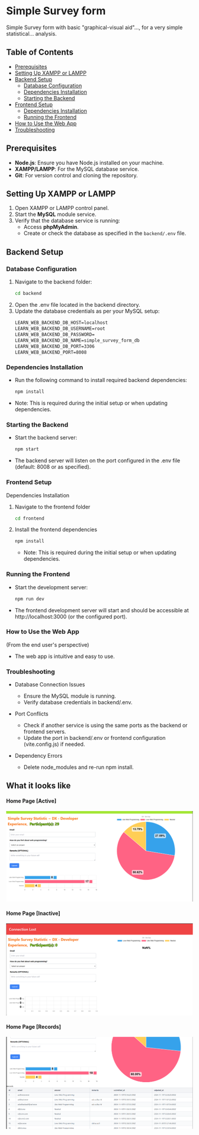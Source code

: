 

# Simple Survey form  
Simple Survey form with basic "graphical-visual aid"..., for a very simple statistical... analysis. 

## Table of Contents
- [Prerequisites](#prerequisites)
- [Setting Up XAMPP or LAMPP](#setting-up-xampp-or-lampp)
- [Backend Setup](#backend-setup)
  - [Database Configuration](#database-configuration)
  - [Dependencies Installation](#dependencies-installation)
  - [Starting the Backend](#starting-the-backend)
- [Frontend Setup](#frontend-setup)
  - [Dependencies Installation](#dependencies-installation)
  - [Running the Frontend](#running-the-frontend)
- [How to Use the Web App](#how-to-use-the-web-app)
- [Troubleshooting](#troubleshooting)
<!-- - [License](#license) -->

## Prerequisites
- **Node.js**: Ensure you have Node.js installed on your machine.
- **XAMPP/LAMPP**: For the MySQL database service.
- **Git**: For version control and cloning the repository.

## Setting Up XAMPP or LAMPP
1. Open XAMPP or LAMPP control panel.
2. Start the **MySQL** module service.
3. Verify that the database service is running:
   - Access **phpMyAdmin**.
   - Create or check the database as specified in the `backend/.env` file.

## Backend Setup

### Database Configuration
1. Navigate to the backend folder:
   ```bash
   cd backend
   ```
2. Open the .env file located in the backend directory.
3. Update the database credentials as per your MySQL setup:
    ```env
    LEARN_WEB_BACKEND_DB_HOST=localhost
    LEARN_WEB_BACKEND_DB_USERNAME=root
    LEARN_WEB_BACKEND_DB_PASSWORD=
    LEARN_WEB_BACKEND_DB_NAME=simple_survey_form_db
    LEARN_WEB_BACKEND_DB_PORT=3306
    LEARN_WEB_BACKEND_PORT=8008
    ```

### Dependencies Installation
* Run the following command to install required backend dependencies:
    ```bash
    npm install
    ```
* Note: This is required during the initial setup or when updating dependencies.

### Starting the Backend
* Start the backend server:
    ```bash
    npm start
    ```
* The backend server will listen on the port configured in the .env file (default: 8008 or as specified).


### Frontend Setup
Dependencies Installation
1. Navigate to the frontend folder
    ```bash
    cd frontend
    ```
2. Install the frontend dependencies
    ```bash
    npm install
    ```
    * Note: This is required during the initial setup or when updating dependencies.

### Running the Frontend
* Start the development server:
    ```bash
    npm run dev
    ```
* The frontend development server will start and should be accessible at http://localhost:3000 (or the configured port).

### How to Use the Web App 
(From the end user's perspective)
* The web app is intuitive and easy to use.

### Troubleshooting
* Database Connection Issues
    * Ensure the MySQL module is running.
    * Verify database credentials in backend/.env.

* Port Conflicts
    * Check if another service is using the same ports as the backend or frontend servers.
    * Update the port in backend/.env or frontend configuration (vite.config.js) if needed.

* Dependency Errors
    * Delete node_modules and re-run npm install.


## What it looks like
#### Home Page [Active]
![Home Active](./frontend/docs/img/home-active-001.png)

#### Home Page [Inactive]
![Home Inctive](./frontend/docs/img/home-inactive-001.png)


#### Home Page [Records]
![Home Records](./frontend/docs/img/home-asap-records-000.png)